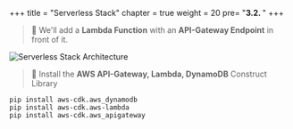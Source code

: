 +++
title = "Serverless Stack"
chapter = true
weight = 20
pre= "<b>3.2. </b>"
+++


> 🎯 We'll add a **Lambda Function** with an **API-Gateway Endpoint** in front of it.

![Serverless Stack Architecture](/images/serverless-stack.png)

> 🎯 Install the **AWS API-Gateway, Lambda, DynamoDB** Construct Library

```
pip install aws-cdk.aws_dynamodb
pip install aws-cdk.aws-lambda
pip install aws-cdk.aws_apigateway
```
